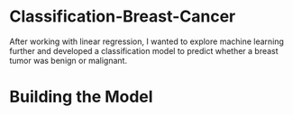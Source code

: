 # Classification-Breast-Cancer
After working with linear regression, I wanted to explore machine learning further and developed a classification model to predict whether a breast tumor was benign or malignant.

# Building the Model 
